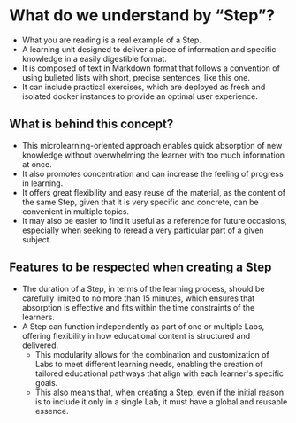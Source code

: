 # What do we understand by “Step”?

* What you are reading is a real example of a Step.
* A learning unit designed to deliver a piece of information and specific knowledge in a easily digestible format.
* It is composed of text in Markdown format that follows a convention of using bulleted lists with short, precise sentences, like this one.
* It can include practical exercises, which are deployed as fresh and isolated docker instances to provide an optimal user experience.

## What is behind this concept?

* This microlearning-oriented approach enables quick absorption of new knowledge without overwhelming the learner with too much information at once.
* It also promotes concentration and can increase the feeling of progress in learning.
* It offers great flexibility and easy reuse of the material, as the content of the same Step, given that it is very specific and concrete, can be convenient in multiple topics.
* It may also be easier to find it useful as a reference for future occasions, especially when seeking to reread a very particular part of a given subject.

## Features to be respected when creating a Step

* The duration of a Step, in terms of the learning process, should be carefully limited to no more than 15 minutes, which ensures that absorption is effective and fits within the time constraints of the learners.
* A Step can function independently as part of one or multiple Labs, offering flexibility in how educational content is structured and delivered.
  * This modularity allows for the combination and customization of Labs to meet different learning needs, enabling the creation of tailored educational pathways that align with each learner's specific goals.
  * This also means that, when creating a Step, even if the initial reason is to include it only in a single Lab, it must have a global and reusable essence.
